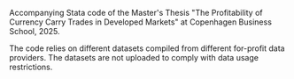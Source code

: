 Accompanying Stata code of the Master's Thesis "The Profitability of Currency Carry Trades in Developed Markets" at Copenhagen Business School, 2025.

The code relies on different datasets compiled from different for-profit data providers. The datasets are not uploaded to comply with data usage restrictions.
